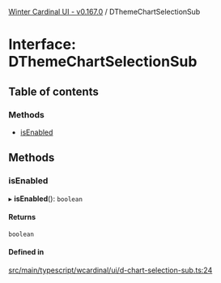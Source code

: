 [Winter Cardinal UI - v0.167.0](../index.md) / DThemeChartSelectionSub

# Interface: DThemeChartSelectionSub

## Table of contents

### Methods

- [isEnabled](DThemeChartSelectionSub.md#isenabled)

## Methods

### isEnabled

▸ **isEnabled**(): `boolean`

#### Returns

`boolean`

#### Defined in

[src/main/typescript/wcardinal/ui/d-chart-selection-sub.ts:24](https://github.com/winter-cardinal/winter-cardinal-ui/blob/v0.167.0/src/main/typescript/wcardinal/ui/d-chart-selection-sub.ts#L24)
